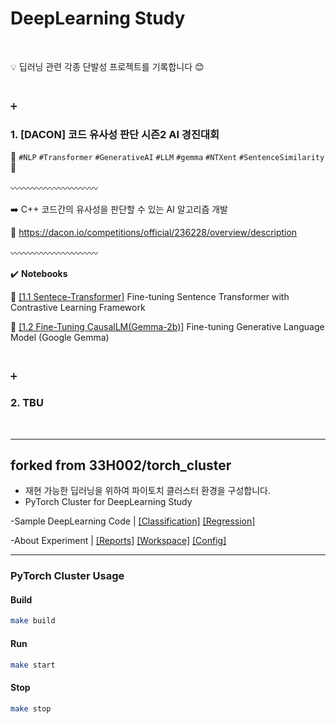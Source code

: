 # DeepLearning Study

<br/>

:bulb: 딥러닝 관련 각종 단발성 프로젝트를 기록합니다 :blush:

<br/>

:heavy_plus_sign:
### **1. [DACON] 코드 유사성 판단 시즌2 AI 경진대회**
   
:star2: `#NLP` `#Transformer` `#GenerativeAI` `#LLM` `#gemma` `#NTXent` `#SentenceSimilarity` :star2:

:wavy_dash::wavy_dash::wavy_dash::wavy_dash::wavy_dash::wavy_dash::wavy_dash::wavy_dash::wavy_dash::wavy_dash:

:arrow_right: C++ 코드간의 유사성을 판단할 수 있는 AI 알고리즘 개발

:link: https://dacon.io/competitions/official/236228/overview/description

:wavy_dash::wavy_dash::wavy_dash::wavy_dash::wavy_dash::wavy_dash::wavy_dash::wavy_dash::wavy_dash::wavy_dash:

:heavy_check_mark: **Notebooks**

:link: [[1.1 Sentece-Transformer]](https://github.com/33H002/deeplearning_study/blob/main/notebook/101_sentence_transformer.ipynb) Fine-tuning Sentence Transformer with Contrastive Learning Framework

:link: [[1.2 Fine-Tuning CausalLM(Gemma-2b)]](https://github.com/33H002/deeplearning_study/blob/main/notebook/102_gemma-2b.ipynb) Fine-tuning Generative Language Model (Google Gemma)

<br/>

:heavy_plus_sign:
### **2. TBU**


<br/>


---
## forked from 33H002/torch_cluster
- 재현 가능한 딥러닝을 위하여 파이토치 클러스터 환경을 구성합니다.
- PyTorch Cluster for DeepLearning Study

-Sample DeepLearning Code | 
[[Classification]](https://github.com/33H002/torch_cluster/blob/main/script/Classification.ipynb) 
[[Regression]](https://github.com/33H002/torch_cluster/blob/main/script/Regression.ipynb)

-About Experiment | 
[[Reports]](https://wandb.ai/33h002/public/reports/Experimental-Reports--VmlldzozOTYzMjk5)
[[Workspace]](https://wandb.ai/33h002/public?workspace=user-33h002)
[[Config]](https://wandb.ai/33h002/public/runs/mneq6tmp/overview?workspace=user-33h002)



---
### PyTorch Cluster Usage 
#### Build 
```bash
make build
```
#### Run 
```bash
make start
```
#### Stop
```bash
make stop
```
